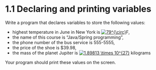# 1.1 Declaring and printing variables

Write a program that declares variables to store the following values: 
- highest temperature in June in New York is <a href="https://www.codecogs.com/eqnedit.php?latex=79^{\circ}" target="_blank"><img src="https://latex.codecogs.com/gif.latex?79^{\circ}" title="79^{\circ}" /></a>F, 
- the name of this course is “Java/Spring programming”, 
- the phone number of the bus service is 555-5555, 
- the price of the shoe is $39.98, 
- the mass of the planet Jupiter is <a href="https://www.codecogs.com/eqnedit.php?latex=1.89813&space;\times&space;10^{27}" target="_blank"><img src="https://latex.codecogs.com/gif.latex?1.89813&space;\times&space;10^{27}" title="1.89813 \times 10^{27}" /></a> kilograms
    
Your program should print these values on the screen.